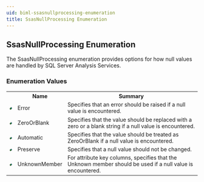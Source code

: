 ```yaml
---
uid: biml-ssasnullprocessing-enumeration
title: SsasNullProcessing Enumeration
---
```


## SsasNullProcessing Enumeration

<div class="LanguageSummary"><div class ="SummaryItem">The SsasNullProcessing enumeration provides options for how null values are handled by SQL Server Analysis Services.</div></div>
<div class="EnumValueGroup">

### Enumeration Values

<table id="EnumValue" class="MemberList"><tbody><tr><th class="MemberTypeIconColumnHeader">&nbsp;</th><th class="MemberNameColumnHeader">Name</th><th class="MemberSummaryColumnHeader">Summary</th></tr><tr class="cd0"><td align="center" class="MemberTypeIcon"><img src="enumValue.png"></img></td><td class="MemberName">Error</td><td class="MemberSummary"><div class ="SummaryItem">Specifies that an error should be raised if a null value is encountered.</div></td></tr><tr class="cd1"><td align="center" class="MemberTypeIcon"><img src="enumValue.png"></img></td><td class="MemberName">ZeroOrBlank</td><td class="MemberSummary"><div class ="SummaryItem">Specifies that the value should be replaced with a zero or a blank string if a null value is encountered.</div></td></tr><tr class="cd0"><td align="center" class="MemberTypeIcon"><img src="enumValue.png"></img></td><td class="MemberName">Automatic</td><td class="MemberSummary"><div class ="SummaryItem">Specifies that the value should be treated as ZeroOrBlank if a null value is encountered.</div></td></tr><tr class="cd1"><td align="center" class="MemberTypeIcon"><img src="enumValue.png"></img></td><td class="MemberName">Preserve</td><td class="MemberSummary"><div class ="SummaryItem">Specifies that a null value should not be changed.</div></td></tr><tr class="cd0"><td align="center" class="MemberTypeIcon"><img src="enumValue.png"></img></td><td class="MemberName">UnknownMember</td><td class="MemberSummary"><div class ="SummaryItem">For attribute key columns, specifies that the Unknown member should be used if a null value is encountered.</div></td></tr></tbody></table>
</div>
